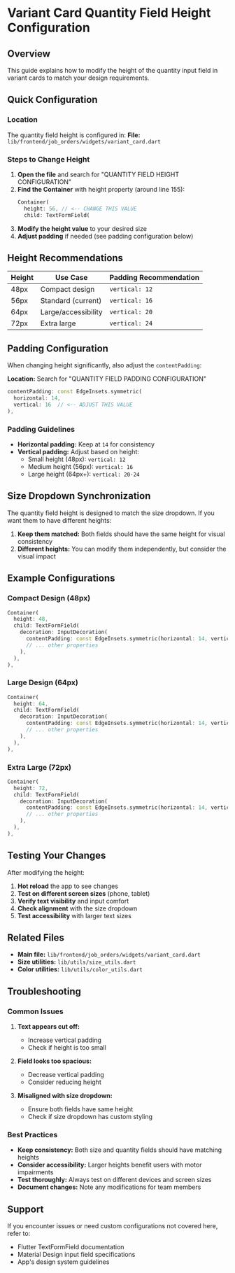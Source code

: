 # Variant Card Quantity Field Height Configuration

## Overview
This guide explains how to modify the height of the quantity input field in variant cards to match your design requirements.

## Quick Configuration

### Location
The quantity field height is configured in:
**File:** `lib/frontend/job_orders/widgets/variant_card.dart`

### Steps to Change Height

1. **Open the file** and search for "QUANTITY FIELD HEIGHT CONFIGURATION"
2. **Find the Container** with height property (around line 155):
   ```dart
   Container(
     height: 56, // <-- CHANGE THIS VALUE
     child: TextFormField(
   ```
3. **Modify the height value** to your desired size
4. **Adjust padding** if needed (see padding configuration below)

## Height Recommendations

| Height | Use Case | Padding Recommendation |
|--------|----------|----------------------|
| 48px   | Compact design | `vertical: 12` |
| 56px   | Standard (current) | `vertical: 16` |
| 64px   | Large/accessibility | `vertical: 20` |
| 72px   | Extra large | `vertical: 24` |

## Padding Configuration

When changing height significantly, also adjust the `contentPadding`:

**Location:** Search for "QUANTITY FIELD PADDING CONFIGURATION"
```dart
contentPadding: const EdgeInsets.symmetric(
  horizontal: 14, 
  vertical: 16  // <-- ADJUST THIS VALUE
),
```

### Padding Guidelines
- **Horizontal padding:** Keep at `14` for consistency
- **Vertical padding:** Adjust based on height:
  - Small height (48px): `vertical: 12`
  - Medium height (56px): `vertical: 16`
  - Large height (64px+): `vertical: 20-24`

## Size Dropdown Synchronization

The quantity field height is designed to match the size dropdown. If you want them to have different heights:

1. **Keep them matched:** Both fields should have the same height for visual consistency
2. **Different heights:** You can modify them independently, but consider the visual impact

## Example Configurations

### Compact Design (48px)
```dart
Container(
  height: 48,
  child: TextFormField(
    decoration: InputDecoration(
      contentPadding: const EdgeInsets.symmetric(horizontal: 14, vertical: 12),
      // ... other properties
    ),
  ),
),
```

### Large Design (64px)
```dart
Container(
  height: 64,
  child: TextFormField(
    decoration: InputDecoration(
      contentPadding: const EdgeInsets.symmetric(horizontal: 14, vertical: 20),
      // ... other properties
    ),
  ),
),
```

### Extra Large (72px)
```dart
Container(
  height: 72,
  child: TextFormField(
    decoration: InputDecoration(
      contentPadding: const EdgeInsets.symmetric(horizontal: 14, vertical: 24),
      // ... other properties
    ),
  ),
),
```

## Testing Your Changes

After modifying the height:

1. **Hot reload** the app to see changes
2. **Test on different screen sizes** (phone, tablet)
3. **Verify text visibility** and input comfort
4. **Check alignment** with the size dropdown
5. **Test accessibility** with larger text sizes

## Related Files

- **Main file:** `lib/frontend/job_orders/widgets/variant_card.dart`
- **Size utilities:** `lib/utils/size_utils.dart`
- **Color utilities:** `lib/utils/color_utils.dart`

## Troubleshooting

### Common Issues

1. **Text appears cut off:**
   - Increase vertical padding
   - Check if height is too small

2. **Field looks too spacious:**
   - Decrease vertical padding
   - Consider reducing height

3. **Misaligned with size dropdown:**
   - Ensure both fields have same height
   - Check if size dropdown has custom styling

### Best Practices

- **Keep consistency:** Both size and quantity fields should have matching heights
- **Consider accessibility:** Larger heights benefit users with motor impairments
- **Test thoroughly:** Always test on different devices and screen sizes
- **Document changes:** Note any modifications for team members

## Support

If you encounter issues or need custom configurations not covered here, refer to:
- Flutter TextFormField documentation
- Material Design input field specifications
- App's design system guidelines
